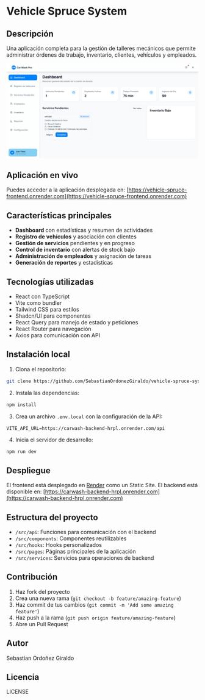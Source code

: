 # Vehicle Spruce System

## Descripción
Una aplicación completa para la gestión de talleres mecánicos que permite administrar órdenes de trabajo, inventario, clientes, vehículos y empleados.

![Captura de Pantalla del Dashboard](screenshot-dashboard.png)

## Aplicación en vivo
Puedes acceder a la aplicación desplegada en: [https://vehicle-spruce-frontend.onrender.com](https://vehicle-spruce-frontend.onrender.com)

## Características principales
- **Dashboard** con estadísticas y resumen de actividades
- **Registro de vehículos** y asociación con clientes
- **Gestión de servicios** pendientes y en progreso
- **Control de inventario** con alertas de stock bajo
- **Administración de empleados** y asignación de tareas
- **Generación de reportes** y estadísticas

## Tecnologías utilizadas
- React con TypeScript
- Vite como bundler
- Tailwind CSS para estilos
- Shadcn/UI para componentes
- React Query para manejo de estado y peticiones
- React Router para navegación
- Axios para comunicación con API

## Instalación local

1. Clona el repositorio:
```bash
git clone https://github.com/SebastianOrdonezGiraldo/vehicle-spruce-sys.git
```

2. Instala las dependencias:
```bash
npm install
```

3. Crea un archivo `.env.local` con la configuración de la API:
```
VITE_API_URL=https://carwash-backend-hrpl.onrender.com/api
```

4. Inicia el servidor de desarrollo:
```bash
npm run dev
```

## Despliegue
El frontend está desplegado en [Render](https://render.com) como un Static Site.
El backend está disponible en: [https://carwash-backend-hrpl.onrender.com](https://carwash-backend-hrpl.onrender.com)

## Estructura del proyecto
- `/src/api`: Funciones para comunicación con el backend
- `/src/components`: Componentes reutilizables
- `/src/hooks`: Hooks personalizados
- `/src/pages`: Páginas principales de la aplicación
- `/src/services`: Servicios para operaciones de backend

## Contribución
1. Haz fork del proyecto
2. Crea una nueva rama (`git checkout -b feature/amazing-feature`)
3. Haz commit de tus cambios (`git commit -m 'Add some amazing feature'`)
4. Haz push a la rama (`git push origin feature/amazing-feature`)
5. Abre un Pull Request

## Autor
Sebastian Ordoñez Giraldo

## Licencia
LICENSE
